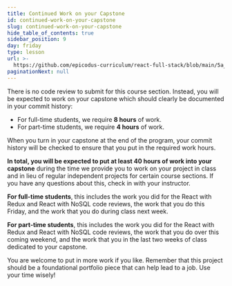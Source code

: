 ```yaml
---
title: Continued Work on your Capstone
id: continued-work-on-your-capstone
slug: continued-work-on-your-capstone
hide_table_of_contents: true
sidebar_position: 9
day: friday
type: lesson
url: >-
  https://github.com/epicodus-curriculum/react-full-stack/blob/main/5a_react_with_apis_capstone_work.md
paginationNext: null
---
```


There is no code review to submit for this course section. Instead, you will be expected to work on your capstone which should clearly be documented in your commit history:

  *  For full-time students, we require **8 hours** of work. 
  *  For part-time students, we require **4 hours** of work. 

When you turn in your capstone at the end of the program, your commit history will be checked to ensure that you put in the required work hours. 

**In total, you will be expected to put at least 40 hours of work into your capstone** during the time we provide you to work on your project in class and in lieu of regular independent projects for certain course sections. If you have any questions about this, check in with your instructor.

**For full-time students**, this includes the work you did for the React with Redux and React with NoSQL code reviews, the work that you do this Friday, and the work that you do during class next week. 

**For part-time students**, this includes the work you did for the React with Redux and React with NoSQL code reviews, the work that you do over this coming weekend, and the work that you in the last two weeks of class dedicated to your capstone. 

You are welcome to put in more work if you like. Remember that this project should be a foundational portfolio piece that can help lead to a job. Use your time wisely!
